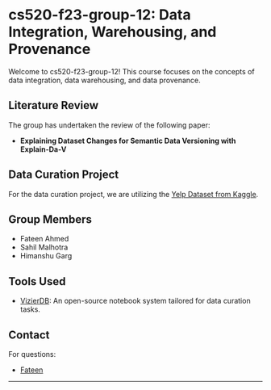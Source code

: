 # cs520-f23-group-12: Data Integration, Warehousing, and Provenance

Welcome to cs520-f23-group-12! This course focuses on the concepts of data integration, data warehousing, and data provenance.

## Literature Review

The group has undertaken the review of the following paper:
- **Explaining Dataset Changes for Semantic Data Versioning with Explain-Da-V**

## Data Curation Project

For the data curation project, we are utilizing the [Yelp Dataset from Kaggle](https://www.kaggle.com/datasets/yelp-dataset/yelp-dataset/data).

## Group Members

- Fateen Ahmed
- Sahil Malhotra
- Himanshu Garg

## Tools Used

- [VizierDB](https://github.com/IITDBGroup/cs520): An open-source notebook system tailored for data curation tasks.

## Contact

For questions:
-  [Fateen](mailto:fahmed22@hawk.iit.edu)

---


